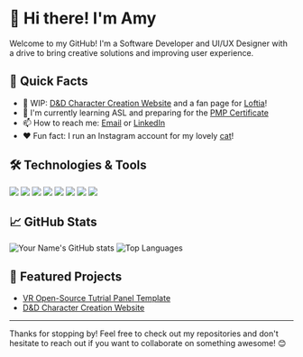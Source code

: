 # 👋 Hi there! I'm Amy

Welcome to my GitHub! I'm a Software Developer and UI/UX Designer with a drive to bring creative solutions and improving user experience. 

## 🚀 Quick Facts

- 🔭 WIP: [D&D Character Creation Website](https://github.com/Amimi-Codes/DndCharacterCreation) and a fan page for [Loftia](https://loftia.gg/)!
- 🌱 I'm currently learning ASL and preparing for the [PMP Certificate](https://www.googleadservices.com/pagead/aclk?sa=L&ai=DChcSEwjSg9OCw7mIAxUYZUcBHWgsN0MYABADGgJxdQ&co=1&ase=2&gclid=CjwKCAjw3P-2BhAEEiwA3yPhwI9_6n1iPYFq3TotEXN6NIDzH37-iVDnXU4aPrMyF2i8Jq5sXSIYYxoCytMQAvD_BwE&ei=aNXgZrq9Bfas5NoPi-aJ-AI&ohost=www.google.com&cid=CAESVuD2Fyf68BQSvehtUFEAAFShHP_68cNBwDFbCJwTUbQD2yZ9aErWMGxKUbHKKQEC8PEekQWge8lMzjPEz6HXHcS6HYBpf7-vgB2FGrGT8Nu6tyZMp3ad&sig=AOD64_1maiwNYTr5nkXoZ_eSqbK7_LG8Ag&q&sqi=2&nis=4&adurl&ved=2ahUKEwi6kc6Cw7mIAxV2FlkFHQtzAi8Q0Qx6BAgJEAE)
- 📫 How to reach me: [Email<span class='bg-primary/20'>](mailto:amy.cui4197@gmail.com) or [LinkedIn](https://www.linkedin.com/in/amy-cui-linked)
- ❤️ Fun fact: I run an Instagram account for my lovely [cat](https://www.instagram.com/vivi.bach_/)!

## 🛠 Technologies & Tools

![](https://img.shields.io/badge/Code-JavaScript-informational?style=flat&logo=javascript&logoColor=white&color=2bbc8a)
![](https://img.shields.io/badge/Code-HTML5-informational?style=flat&logo=html5&logoColor=white&color=2bbc8a)
![](https://img.shields.io/badge/Code-CSS3-informational?style=flat&logo=css3&logoColor=white&color=2bbc8a)
![](https://img.shields.io/badge/Code-Python-informational?style=flat&logo=python&logoColor=white&color=2bbc8a)
![](https://img.shields.io/badge/Database-SQL-informational?style=flat&logo=postgresql&logoColor=white&color=2bbc8a)
![](https://img.shields.io/badge/Design-Figma-informational?style=flat&logo=figma&logoColor=white&color=2bbc8a)
![](https://img.shields.io/badge/Design-Canva-informational?style=flat&logo=canva&logoColor=white&color=2bbc8a)
![](https://img.shields.io/badge/Engine-Unity-informational?style=flat&logo=unity&logoColor=white&color=2bbc8a)

## 📈 GitHub Stats

![Your Name's GitHub stats](https://github-readme-stats.vercel.app/api?username=Amimi-Codes&show_icons=true&theme=transparent&hide_border=true&title_color=58a6ff&text_color=8b949e&icon_color=8b949e&bg_color=00000000)
![Top Languages](https://github-readme-stats.vercel.app/api/top-langs/?username=Amimi-Codes&layout=compact&theme=transparent&hide_border=true&title_color=58a6ff&text_color=8b949e&icon_color=8b949e&bg_color=00000000&card_width=495)



## 🌟 Featured Projects

- [VR Open-Source Tutrial Panel Template](https://github.com/Amimi-Codes/OpenTut) <br>
- [D&D Character Creation Website](https://github.com/Amimi-Codes/DndCharacterCreation)

---

Thanks for stopping by! Feel free to check out my repositories and don't hesitate to reach out if you want to collaborate on something awesome! 😊
